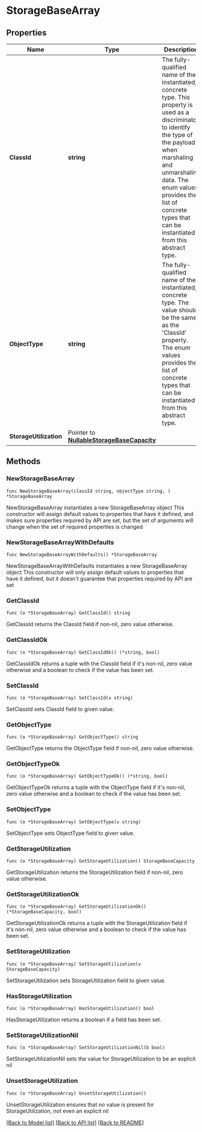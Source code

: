 # StorageBaseArray

## Properties

Name | Type | Description | Notes
------------ | ------------- | ------------- | -------------
**ClassId** | **string** | The fully-qualified name of the instantiated, concrete type. This property is used as a discriminator to identify the type of the payload when marshaling and unmarshaling data. The enum values provides the list of concrete types that can be instantiated from this abstract type. | 
**ObjectType** | **string** | The fully-qualified name of the instantiated, concrete type. The value should be the same as the &#39;ClassId&#39; property. The enum values provides the list of concrete types that can be instantiated from this abstract type. | 
**StorageUtilization** | Pointer to [**NullableStorageBaseCapacity**](StorageBaseCapacity.md) |  | [optional] 

## Methods

### NewStorageBaseArray

`func NewStorageBaseArray(classId string, objectType string, ) *StorageBaseArray`

NewStorageBaseArray instantiates a new StorageBaseArray object
This constructor will assign default values to properties that have it defined,
and makes sure properties required by API are set, but the set of arguments
will change when the set of required properties is changed

### NewStorageBaseArrayWithDefaults

`func NewStorageBaseArrayWithDefaults() *StorageBaseArray`

NewStorageBaseArrayWithDefaults instantiates a new StorageBaseArray object
This constructor will only assign default values to properties that have it defined,
but it doesn't guarantee that properties required by API are set

### GetClassId

`func (o *StorageBaseArray) GetClassId() string`

GetClassId returns the ClassId field if non-nil, zero value otherwise.

### GetClassIdOk

`func (o *StorageBaseArray) GetClassIdOk() (*string, bool)`

GetClassIdOk returns a tuple with the ClassId field if it's non-nil, zero value otherwise
and a boolean to check if the value has been set.

### SetClassId

`func (o *StorageBaseArray) SetClassId(v string)`

SetClassId sets ClassId field to given value.


### GetObjectType

`func (o *StorageBaseArray) GetObjectType() string`

GetObjectType returns the ObjectType field if non-nil, zero value otherwise.

### GetObjectTypeOk

`func (o *StorageBaseArray) GetObjectTypeOk() (*string, bool)`

GetObjectTypeOk returns a tuple with the ObjectType field if it's non-nil, zero value otherwise
and a boolean to check if the value has been set.

### SetObjectType

`func (o *StorageBaseArray) SetObjectType(v string)`

SetObjectType sets ObjectType field to given value.


### GetStorageUtilization

`func (o *StorageBaseArray) GetStorageUtilization() StorageBaseCapacity`

GetStorageUtilization returns the StorageUtilization field if non-nil, zero value otherwise.

### GetStorageUtilizationOk

`func (o *StorageBaseArray) GetStorageUtilizationOk() (*StorageBaseCapacity, bool)`

GetStorageUtilizationOk returns a tuple with the StorageUtilization field if it's non-nil, zero value otherwise
and a boolean to check if the value has been set.

### SetStorageUtilization

`func (o *StorageBaseArray) SetStorageUtilization(v StorageBaseCapacity)`

SetStorageUtilization sets StorageUtilization field to given value.

### HasStorageUtilization

`func (o *StorageBaseArray) HasStorageUtilization() bool`

HasStorageUtilization returns a boolean if a field has been set.

### SetStorageUtilizationNil

`func (o *StorageBaseArray) SetStorageUtilizationNil(b bool)`

 SetStorageUtilizationNil sets the value for StorageUtilization to be an explicit nil

### UnsetStorageUtilization
`func (o *StorageBaseArray) UnsetStorageUtilization()`

UnsetStorageUtilization ensures that no value is present for StorageUtilization, not even an explicit nil

[[Back to Model list]](../README.md#documentation-for-models) [[Back to API list]](../README.md#documentation-for-api-endpoints) [[Back to README]](../README.md)


